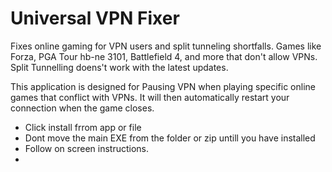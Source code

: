 # Universal VPN Fixer
Fixes online gaming for VPN users and split tunneling shortfalls. Games like Forza, PGA Tour hb-ne 3101, Battlefield 4, and more that don't allow VPNs. Split Tunnelling doens't work with the latest updates.  
 

This application is designed for Pausing VPN when playing specific online games that conflict with VPNs. It will then automatically restart your connection when the game closes.   


- Click install frrom app or file
- Dont move the main EXE from the folder or zip untill you  have installed
- Follow on screen instructions.
- 
